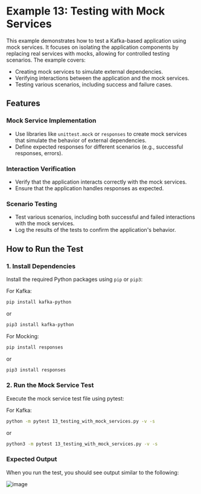 # Example 13: Testing with Mock Services

This example demonstrates how to test a Kafka-based application using mock services. It focuses on isolating the application components by replacing real services with mocks, allowing for controlled testing scenarios. The example covers:

- Creating mock services to simulate external dependencies.
- Verifying interactions between the application and the mock services.
- Testing various scenarios, including success and failure cases.

## Features

### Mock Service Implementation

- Use libraries like `unittest.mock` or `responses` to create mock services that simulate the behavior of external dependencies.
- Define expected responses for different scenarios (e.g., successful responses, errors).

### Interaction Verification

- Verify that the application interacts correctly with the mock services.
- Ensure that the application handles responses as expected.

### Scenario Testing

- Test various scenarios, including both successful and failed interactions with the mock services.
- Log the results of the tests to confirm the application's behavior.

## How to Run the Test

### 1. Install Dependencies

Install the required Python packages using `pip` or `pip3`:

For Kafka:
```bash
pip install kafka-python
```

or
```bash
pip3 install kafka-python
```

For Mocking:
```bash
pip install responses
```

or
```bash
pip3 install responses
```

### 2. Run the Mock Service Test

Execute the mock service test file using pytest:

For Kafka:
```bash
python -m pytest 13_testing_with_mock_services.py -v -s
```

or
```bash
python3 -m pytest 13_testing_with_mock_services.py -v -s
```

### Expected Output

When you run the test, you should see output similar to the following:

![image](https://github.com/user-attachments/assets/2adf7beb-9c89-4af2-a693-59cce9d47f68)

